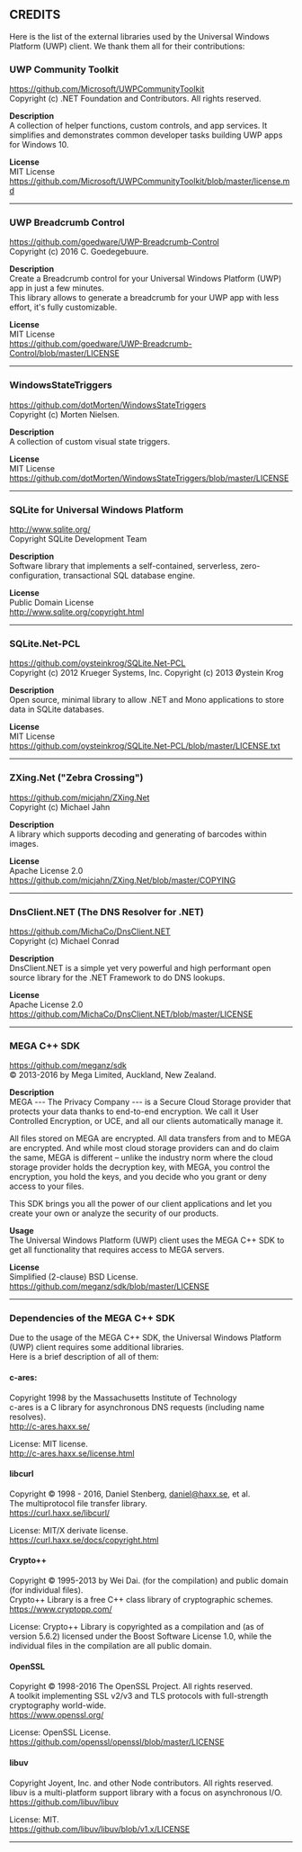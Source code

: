 ﻿## CREDITS
Here is the list of the external libraries used by the Universal Windows Platform (UWP) client. We thank them all for their contributions:

### UWP Community Toolkit
https://github.com/Microsoft/UWPCommunityToolkit \
Copyright (c) .NET Foundation and Contributors. All rights reserved.

**Description**\
A collection of helper functions, custom controls, and app services. It simplifies and demonstrates common developer tasks building UWP apps for Windows 10.

**License**\
MIT License\
https://github.com/Microsoft/UWPCommunityToolkit/blob/master/license.md
<hr>

### UWP Breadcrumb Control
https://github.com/goedware/UWP-Breadcrumb-Control \
Copyright (c) 2016 C. Goedegebuure.

**Description**\
Create a Breadcrumb control for your Universal Windows Platform (UWP) app in just a few minutes.\
This library allows to generate a breadcrumb for your UWP app with less effort, it's fully customizable.

**License**\
MIT License\
https://github.com/goedware/UWP-Breadcrumb-Control/blob/master/LICENSE
<hr>

### WindowsStateTriggers
https://github.com/dotMorten/WindowsStateTriggers \
Copyright (c) Morten Nielsen.

**Description**\
A collection of custom visual state triggers.

**License**\
MIT License\
https://github.com/dotMorten/WindowsStateTriggers/blob/master/LICENSE
<hr>

### SQLite for Universal Windows Platform
http://www.sqlite.org/ \
Copyright SQLite Development Team

**Description**\
Software library that implements a self-contained, serverless, zero-configuration, transactional SQL database engine.

**License**\
Public Domain License\
http://www.sqlite.org/copyright.html
<hr>

### SQLite.Net-PCL
https://github.com/oysteinkrog/SQLite.Net-PCL \
Copyright (c) 2012 Krueger Systems, Inc.
Copyright (c) 2013 Øystein Krog

**Description**\
Open source, minimal library to allow .NET and Mono applications to store data in SQLite databases.

**License**\
MIT License\
https://github.com/oysteinkrog/SQLite.Net-PCL/blob/master/LICENSE.txt
<hr>

### ZXing.Net ("Zebra Crossing")
https://github.com/micjahn/ZXing.Net \
Copyright (c) Michael Jahn

**Description**\
A library which supports decoding and generating of barcodes within images.

**License**\
Apache License 2.0\
https://github.com/micjahn/ZXing.Net/blob/master/COPYING
<hr>

### DnsClient.NET (The DNS Resolver for .NET)
https://github.com/MichaCo/DnsClient.NET \
Copyright (c) Michael Conrad

**Description**\
DnsClient.NET is a simple yet very powerful and high performant open source library for the .NET Framework to do DNS lookups.

**License**\
Apache License 2.0\
https://github.com/MichaCo/DnsClient.NET/blob/master/LICENSE
<hr>

### MEGA C++ SDK
https://github.com/meganz/sdk \
© 2013-2016 by Mega Limited, Auckland, New Zealand.

**Description**\
MEGA --- The Privacy Company --- is a Secure Cloud Storage provider that protects your data thanks to end-to-end encryption. We call it User Controlled Encryption, or UCE, and all our clients automatically manage it.

All files stored on MEGA are encrypted. All data transfers from and to MEGA are encrypted. And while most cloud storage providers can and do claim the same, MEGA is different – unlike the industry norm where the cloud storage provider holds the decryption key, with MEGA, you control the encryption, you hold the keys, and you decide who you grant or deny access to your files.

This SDK brings you all the power of our client applications and let you create your own or analyze the security of our products.

**Usage**\
The Universal Windows Platform (UWP) client uses the MEGA C++ SDK to get all functionality that requires access to MEGA servers.

**License**\
Simplified (2-clause) BSD License.\
https://github.com/meganz/sdk/blob/master/LICENSE
<hr>

### Dependencies of the MEGA C++ SDK
Due to the usage of the MEGA C++ SDK, the Universal Windows Platform (UWP) client requires some additional libraries.\
Here is a brief description of all of them:

#### c-ares:
Copyright 1998 by the Massachusetts Institute of Technology\
c-ares is a C library for asynchronous DNS requests (including name resolves).\
http://c-ares.haxx.se/

License: MIT license.\
http://c-ares.haxx.se/license.html

#### libcurl
Copyright © 1998 - 2016, Daniel Stenberg, daniel@haxx.se, et al.\
The multiprotocol file transfer library.\
https://curl.haxx.se/libcurl/

License: MIT/X derivate license.\
https://curl.haxx.se/docs/copyright.html</p>

#### Crypto++
Copyright © 1995-2013 by Wei Dai. (for the compilation) and public domain (for individual files).\
Crypto++ Library is a free C++ class library of cryptographic schemes.\
https://www.cryptopp.com/

License: Crypto++ Library is copyrighted as a compilation and (as of version 5.6.2) licensed under the Boost Software License 1.0, while the individual files in the compilation are all public domain.

#### OpenSSL
Copyright © 1998-2016 The OpenSSL Project. All rights reserved.\
A toolkit implementing SSL v2/v3 and TLS protocols with full-strength cryptography world-wide.\
https://www.openssl.org/

License: OpenSSL License.\
https://github.com/openssl/openssl/blob/master/LICENSE

#### libuv
Copyright Joyent, Inc. and other Node contributors. All rights reserved.\
libuv is a multi-platform support library with a focus on asynchronous I/O.\
https://github.com/libuv/libuv

License: MIT.\
https://github.com/libuv/libuv/blob/v1.x/LICENSE
<hr>
